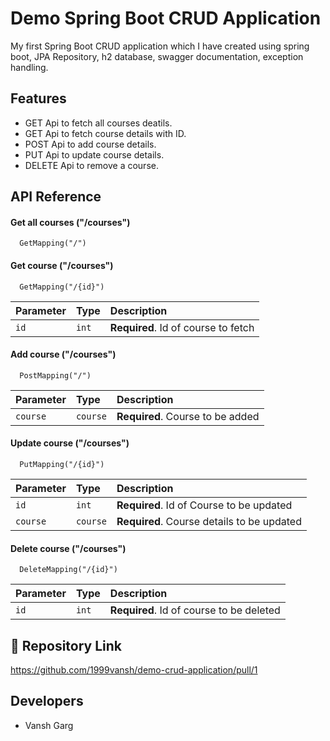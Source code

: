 # Demo Spring Boot CRUD Application

My first Spring Boot CRUD application which I have created using spring boot, JPA Repository, h2 database, swagger documentation, exception handling.


## Features

- GET Api to fetch all courses deatils.
- GET Api to fetch course details with ID.
- POST Api to add course details.
- PUT Api to update course details.
- DELETE Api to remove a course.


## API Reference

#### Get all courses ("/courses")

```http
  GetMapping("/")
```

#### Get course ("/courses")

```http
  GetMapping("/{id}")
```

| Parameter | Type     | Description                       |
| :-------- | :------- | :-------------------------------- |
| `id`      | `int` | **Required**. Id of course to fetch |

#### Add course ("/courses")

```http
  PostMapping("/")
```

| Parameter | Type     | Description                       |
| :-------- | :------- | :-------------------------------- |
| `course`      | `course` | **Required**. Course to be added |

#### Update course ("/courses")

```http
  PutMapping("/{id}")
```

| Parameter | Type     | Description                       |
| :-------- | :------- | :-------------------------------- |
| `id`      | `int` | **Required**. Id of Course to be updated |
| `course`  | `course` | **Required**. Course details to be updated|

#### Delete course ("/courses")

```http
  DeleteMapping("/{id}")
```

| Parameter | Type     | Description                       |
| :-------- | :------- | :-------------------------------- |
| `id`      | `int` | **Required**. Id of course to be deleted |


## 🔗 Repository Link

https://github.com/1999vansh/demo-crud-application/pull/1

## Developers

- Vansh Garg


